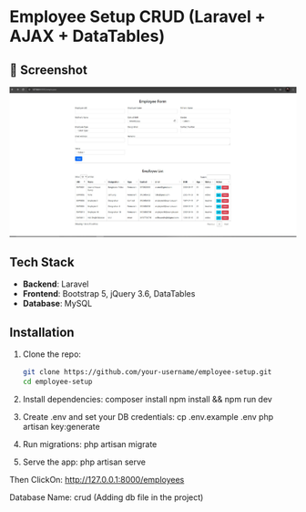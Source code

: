 # Employee Setup CRUD (Laravel + AJAX + DataTables)
## 📸 Screenshot

![Website Screenshot](https://github.com/AdilHasanShojib/Crud-Operation-Using-Laravel-AJAX/blob/main/crud/public/ss.jpg)

## Tech Stack

- **Backend**: Laravel 
- **Frontend**: Bootstrap 5, jQuery 3.6, DataTables
- **Database**: MySQL

## Installation

1. Clone the repo:
   ```bash
   git clone https://github.com/your-username/employee-setup.git
   cd employee-setup
   ```

2. Install dependencies:
   composer install
   npm install && npm run dev
   
3. Create .env and set your DB credentials:
   cp .env.example .env
   php artisan key:generate
   
4. Run migrations:
   php artisan migrate
   
5. Serve the app:
   php artisan serve

Then ClickOn: http://127.0.0.1:8000/employees

Database Name: crud (Adding db file in the project)
